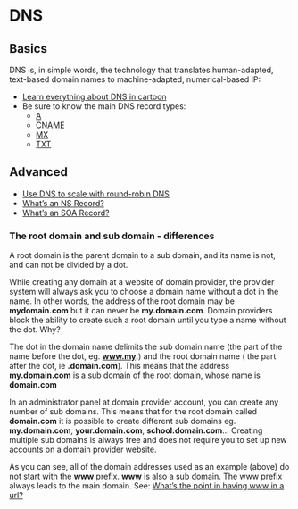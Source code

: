# DNS

## Basics

DNS is, in simple words, the technology that translates human-adapted, text-based domain names to machine-adapted, numerical-based IP:

-   [Learn everything about DNS in cartoon](https://intranet.alxswe.com/rltoken/pNRbUoGy3V1TEtUR39Hayw "Learn everything about DNS in cartoon")
-   Be sure to know the main DNS record types:
    -   [A](https://intranet.alxswe.com/rltoken/sG6Mf3-vKj7fdMNCfwNMlg "A")
    -   [CNAME](https://intranet.alxswe.com/rltoken/mdIerH3qh8EjbCxLkzapxA "CNAME")
    -   [MX](https://intranet.alxswe.com/rltoken/D6OKuWe4ONpfzBVnQ_b-VQ "MX")
    -   [TXT](https://intranet.alxswe.com/rltoken/Y2iguvsbBglrkX4fIIPEsQ "TXT")

## Advanced

-   [Use DNS to scale with round-robin DNS](https://intranet.alxswe.com/rltoken/6qX_vNIdBK2OQ2kD0l_3Kg "Use DNS to scale with round-robin DNS")
-   [What’s an NS Record?](https://intranet.alxswe.com/rltoken/iH9cMxl0jrJbMSIpL9T86g "What's an NS Record?")
-   [What’s an SOA Record?](https://intranet.alxswe.com/rltoken/0gIAnunJuMY0-QGK3mZ5SQ "What's an SOA Record?")

### The root domain and sub domain - differences

A root domain is the parent domain to a sub domain, and its name is not, and can not be divided by a dot.

While creating any domain at a website of domain provider, the provider system will always ask you to choose a domain name without a dot in the name. In other words, the address of the root domain may be **mydomain.com** but it can never be **my.domain.com**. Domain providers block the ability to create such a root domain until you type a name without the dot. Why?

The dot in the domain name delimits the sub domain name (the part of the name before the dot, eg. **www.my.**) and the root domain name ( the part after the dot, ie **.domain.com**). This means that the address **my.domain.com** is a sub domain of the root domain, whose name is **domain.com**

In an administrator panel at domain provider account, you can create any number of sub domains. This means that for the root domain called **domain.com** it is possible to create different sub domains eg. **my.domain.com**, **your.domain.com**, **school.domain.com**… Creating multiple sub domains is always free and does not require you to set up new accounts on a domain provider website.

As you can see, all of the domain addresses used as an example (above) do not start with the **www** prefix. **www** is also a sub domain. The www prefix always leads to the main domain. See: [What’s the point in having www in a url?](https://intranet.alxswe.com/rltoken/KyVdBxvCWwsWUXNarlBByQ "What's the point in having www in a url?")